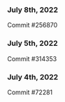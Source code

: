 ### July 8th, 2022

Commit #256870

### July 5th, 2022

Commit #314353


### July 4th, 2022

Commit #72281
